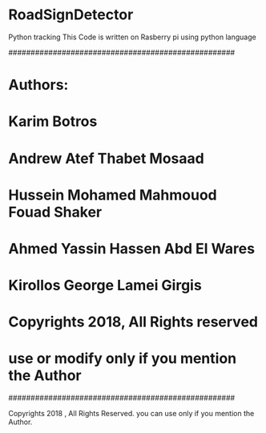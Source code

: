 # RoadSignDetector
Python tracking
This Code is written on Rasberry pi using python language

###################################################
#  Authors:                                       #
#                                                 #
# Karim Botros                                    #
# Andrew Atef Thabet Mosaad                       #
# Hussein Mohamed Mahmouod Fouad Shaker           #
# Ahmed Yassin Hassen Abd El Wares	               #
# Kirollos George Lamei Girgis                    #
#                                                 #
# Copyrights 2018, All Rights reserved            #
# use or modify only if you mention the Author    #
###################################################


Copyrights 2018 , All Rights Reserved.
you can use only if you mention the Author.
